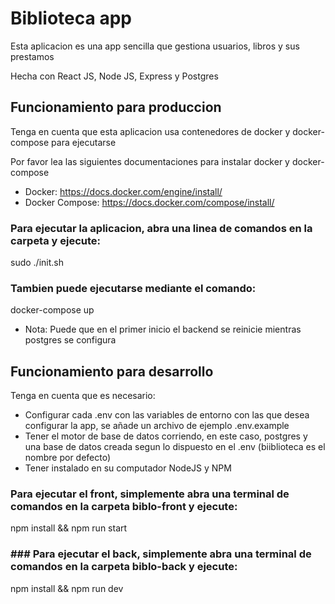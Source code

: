# Biblioteca app

Esta aplicacion es una app sencilla que gestiona usuarios, libros y sus prestamos

Hecha con React JS, Node JS, Express y Postgres

## Funcionamiento para produccion

Tenga en cuenta que esta aplicacion usa contenedores de docker y docker-compose para ejecutarse

Por favor lea las siguientes documentaciones para instalar docker y docker-compose

- Docker: https://docs.docker.com/engine/install/
- Docker Compose: https://docs.docker.com/compose/install/

### Para ejecutar la aplicacion, abra una linea de comandos en la carpeta y ejecute:

sudo ./init.sh

### Tambien puede ejecutarse mediante el comando:

docker-compose up

- Nota: Puede que en el primer inicio el backend se reinicie mientras postgres se configura

## Funcionamiento para desarrollo

Tenga en cuenta que es necesario:

- Configurar cada .env con las variables de entorno con las que desea configurar la app, se añade un archivo de ejemplo .env.example
- Tener el motor de base de datos corriendo, en este caso, postgres y una base de datos creada segun lo dispuesto en el .env (biiblioteca es el nombre por defecto)
- Tener instalado en su computador NodeJS y NPM

### Para ejecutar el front, simplemente abra una terminal de comandos en la carpeta biblo-front y ejecute:

npm install && npm run start

### ### Para ejecutar el back, simplemente abra una terminal de comandos en la carpeta biblo-back y ejecute:

npm install && npm run dev
